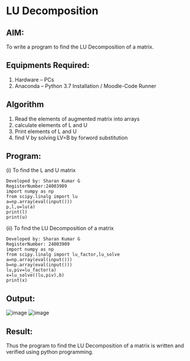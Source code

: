 # LU Decomposition 

## AIM:
To write a program to find the LU Decomposition of a matrix.

## Equipments Required:
1. Hardware – PCs
2. Anaconda – Python 3.7 Installation / Moodle-Code Runner

## Algorithm
1. Read the elements of augmented matrix into arrays
2. calculate elements of L and U
3. Print elements of L and U
4. find V by solving LV=B by forword substitution

## Program:
(i) To find the L and U matrix
```
Developed by: Sharan Kumar G
RegisterNumber:24003909 
import numpy as np
from scipy.linalg import lu
a=np.array(eval(input()))
p,l,u=lu(a)
print(l)
print(u)
```
(ii) To find the LU Decomposition of a matrix
```
Developed by: Sharan Kumar G
RegisterNumber: 24003909
import numpy as np
from scipy.linalg import lu_factor,lu_solve
a=np.array(eval(input()))
b=np.array(eval(input()))
lu,piv=lu_factor(a)
x=lu_solve((lu,piv),b)
print(x)
```

## Output:
![image](https://github.com/user-attachments/assets/785f08ec-7528-40a3-9b34-5b0ca0596537)
![image](https://github.com/user-attachments/assets/6037ef3c-f64a-459a-a033-ae1a720d5242)


## Result:
Thus the program to find the LU Decomposition of a matrix is written and verified using python programming.

